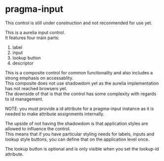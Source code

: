 # pragma-input

This control is still under construction and not reconmended for use yet.

This is a aurelia input control.  
It features four main parts:  
1. label  
2. input  
3. lookup button  
4. descriptor

This is a composite control for common functionality and also includes a strong emphasis on accessablity.  
This composite does not use shadowdom yet as the aurelia implementation has not reached browsers yet.  
The downside of that is that the control has some complexity with regards to id management.

NOTE: you must provide a id attribute for a pragma-input instance as it is needed to make attribute assignments internally.

The upside of not having the shadowdom is that application styles are allowed to influence the control.  
This means that if you have particular styling needs for labels, inputs and lookup style buttons, you can define that on the application level once.

The lookup button is optional and is only visible when you set the lookup-id attribute.

